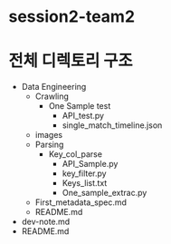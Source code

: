 # session2-team2

# 전체 디렉토리 구조
- Data Engineering
    - Crawling
        - One Sample test
            - API_test.py
            - single_match_timeline.json
    - images
    - Parsing
        - Key_col_parse
            - API_Sample.py
            - key_filter.py
            - Keys_list.txt
            - One_sample_extrac.py
    - First_metadata_spec.md
    - README.md
- dev-note.md
- README.md
